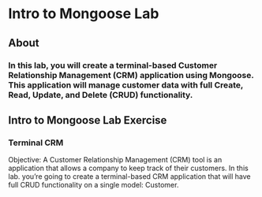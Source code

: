 # Intro to Mongoose Lab

## About

### In this lab, you will create a terminal-based Customer Relationship Management (CRM) application using Mongoose. This application will manage customer data with full Create, Read, Update, and Delete (CRUD) functionality.

## Intro to Mongoose Lab Exercise

### Terminal CRM

Objective: A Customer Relationship Management (CRM) tool is an application that allows a company to keep track of their customers. In this lab. you’re going to create a terminal-based CRM application that will have full CRUD functionality on a single model: Customer.